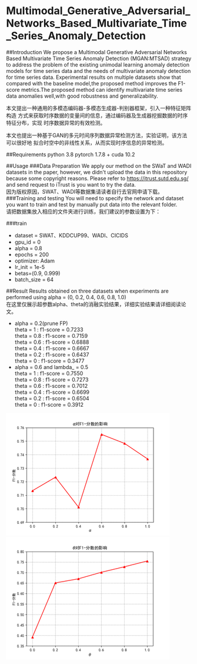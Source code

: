 # Multimodal_Generative_Adversarial_Networks_Based_Multivariate_Time_Series_Anomaly_Detection

##Introduction
We propose a Multimodal Generative Adversarial Networks Based Multivariate Time Series Anomaly Detection (MGAN:MTSAD) strategy to address the problem of the existing unimodal learning anomaly detection models for time series data and the needs of multivariate anomaly detection for time series data. Experimental results on multiple datasets show that compared with the baseline model,the proposed method improves the F1-score metrics.The proposed method can identify multivariate time series data anomalies well,with good robustness and generalizability.

本文提出一种通用的多模态编码器-多模态生成器-判别器框架，引入一种特征矩阵构造
方式来获取时序数据的变量间的信息，通过编码器及生成器挖掘数据的时序特征分布，实现
时序数据异常的有效检测。  
  
本文也提出一种基于GAN的多元时间序列数据异常检测方法，实验证明，该方法可以很好地
拟合时空中的非线性关系，从而实现时序信息的异常检测。

##Requirements
python 3.8
pytorch 1.7.8 + cuda 10.2

##Usage
###Data Preparation
We apply our method on the SWaT and WADI datasets in the paper, however, we didn't upload the data in this repository because some copyright reasons. Please refer to https://itrust.sutd.edu.sg/ and send request to iTrust is you want to try the data.  
因为版权原因，SWAT、WADI等数据集请读者自行去官网申请下载。
###Training and testing
You will need to specify the network and dataset you want to train and test by manually put data into the relevant folder.  
请把数据集放入相应的文件夹进行训练，我们建议的参数设置为下：

###train
- dataset = SWAT、KDDCUP99、WADI、CICIDS
- gpu_id = 0
- alpha = 0.8
- epochs = 200
- optimizer: Adam
- lr_init = 1e-5
- betas=(0.9, 0.999)
- batch_size = 64

##Result
Results obtained on three datasets when experiments are performed using alpha = (0, 0.2, 0.4, 0.6, 0.8, 1.0)  
在这里仅展示超参数alpha、theta的消融实验结果，详细实验结果请详细阅读论文。

- alpha = 0.2(prune FP)  
theta = 1 : f1-score = 0.7233  
theta = 0.8 : f1-score = 0.7159  
theta = 0.6 : f1-score = 0.6888  
theta = 0.4 : f1-score = 0.6667  
theta = 0.2 : f1-score = 0.6437  
theta = 0 : f1-score = 0.3477  
- alpha = 0.6 and lambda_ = 0.5  
theta = 1 : f1-score = 0.7550  
theta = 0.8 : f1-score = 0.7273  
theta = 0.6 : f1-score = 0.7012  
theta = 0.4 : f1-score = 0.6699  
theta = 0.2 : f1-score = 0.6504  
theta = 0 : f1-score = 0.3912
  
![img.png](img.png)![img_1.png](img_1.png)